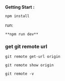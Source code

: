 **Getting Start :**

`npm install`

run:

`**npm run dev**`

### get git remote url 

`git remote get-url origin`

`git remote show origin`

`git remote -v`

